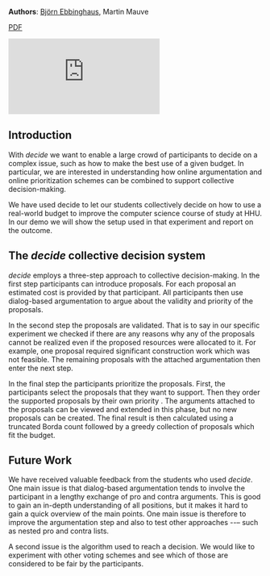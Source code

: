 **Authors**: <a class="author" href="mailto:ebbinghaus@hhu.de">Björn Ebbinghaus</a>, Martin Mauve

[PDF](https://publications.cs.hhu.de/library/Ebbinghaus2020a.pdf)

<div class="aspect-w-16 aspect-h-9">
<iframe src="https://www.youtube-nocookie.com/embed/Owexcgd5pOU" title="YouTube video player" frameborder="0" allow="accelerometer; autoplay; clipboard-write; encrypted-media; gyroscope; picture-in-picture" allowfullscreen></iframe>
</div>


## Introduction
With _decide_ we want to enable a large crowd of participants to decide on a complex issue, such as how to make the best use of a given budget.
In particular, we are interested in understanding how online argumentation and online prioritization schemes can be combined to support collective decision-making.

We have used decide to let our students collectively decide on how to use a real-world budget to improve the computer science course of study at HHU<!--\cite{Ebbinghaus2019a}-->. In our demo we will show the setup used in that experiment and report on the outcome.

##  The _decide_ collective decision system
_decide_ employs a three-step approach to collective decision-making.
In the first step participants can introduce proposals.
For each proposal an estimated cost is provided by that participant.
All participants then use dialog-based argumentation<!--\cite{Krauthoff2018b}--> to argue about the validity and priority of the proposals.
<!--This is shown in \autoref{fig:dbas-decide}.-->

In the second step the proposals are validated.
That is to say in our specific experiment we checked if there are any reasons why any of the proposals cannot be realized even if the proposed resources were allocated to it.
For example, one proposal required significant construction work which was not feasible.
The remaining proposals with the attached argumentation then enter the next step.

In the final step the participants prioritize the proposals.
First, the participants select the proposals that they want to support.
Then they order the supported proposals by their own priority <!--(see \autoref{fig:decide-example})-->.
The arguments attached to the proposals can be viewed and extended in this phase, but no new proposals can be created.
The final result is then calculated using a truncated Borda count followed by a greedy collection of proposals which fit the budget.

## Future Work

We have received valuable feedback from the students who used _decide_.
One main issue is that dialog-based argumentation tends to involve the participant in a lengthy exchange of pro and contra arguments.
This is good to gain an in-depth understanding of all positions, but it makes it hard to gain a quick overview of the main points.
One main issue is therefore to improve the argumentation step and also to test other approaches --– such as nested pro and contra lists.

A second issue is the algorithm used to reach a decision.
We would like to experiment with other voting schemes and see which of those are considered to be fair by the participants.